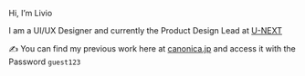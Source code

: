 Hi, I’m Livio 

I am a UI/UX Designer and currently the Product Design Lead at [U-NEXT](https://www.unext.co.jp/en)

✍️ You can find my previous work here at [canonica.jp](https://www.canonica.jp/) and access it with the Password `guest123`
